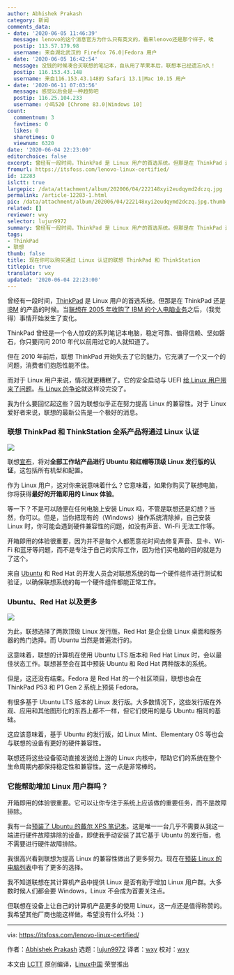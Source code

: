 ```yaml
---
author: Abhishek Prakash
category: 新闻
comments_data:
- date: '2020-06-05 11:46:39'
  message: lenovo的这个消息官方为什么只有英文的，看来lenovo还是那个样子，唉
  postip: 113.57.179.98
  username: 来自湖北武汉的 Firefox 76.0|Fedora 用户
- date: '2020-06-05 16:42:54'
  message: 没钱的时候凑合买联想的笔记本，自从用了苹果本后，联想本已经遗忘n久！
  postip: 116.153.43.148
  username: 来自116.153.43.148的 Safari 13.1|Mac 10.15 用户
- date: '2020-06-11 07:03:56'
  message: 感觉以后会是一种趋势吧
  postip: 116.25.104.233
  username: 小鸣520 [Chrome 83.0|Windows 10]
count:
  commentnum: 3
  favtimes: 0
  likes: 0
  sharetimes: 0
  viewnum: 6320
date: '2020-06-04 22:23:00'
editorchoice: false
excerpt: 曾经有一段时间，ThinkPad 是 Linux 用户的首选系统。但那是在 ThinkPad 还是 IBM 的产品的时候。
fromurl: https://itsfoss.com/lenovo-linux-certified/
id: 12283
islctt: true
largepic: /data/attachment/album/202006/04/222148xyi2eudqymd2dczq.jpg
permalink: /article-12283-1.html
pic: /data/attachment/album/202006/04/222148xyi2eudqymd2dczq.jpg.thumb.jpg
related: []
reviewer: wxy
selector: lujun9972
summary: 曾经有一段时间，ThinkPad 是 Linux 用户的首选系统。但那是在 ThinkPad 还是 IBM 的产品的时候。
tags:
- ThinkPad
- 联想
thumb: false
title: 现在你可以购买通过 Linux 认证的联想 ThinkPad 和 ThinkStation
titlepic: true
translator: wxy
updated: '2020-06-04 22:23:00'
---
```


曾经有一段时间，[ThinkPad](https://en.wikipedia.org/wiki/ThinkPad) 是 Linux 用户的首选系统。但那是在 ThinkPad 还是 [IBM](https://www.ibm.com/) 的产品的时候。当[联想在 2005 年收购了 IBM 的个人电脑业务](https://in.pcmag.com/laptops/38093/10-years-later-looking-back-at-the-ibm-lenovo-pc-deal)之后，（我觉得）事情开始发生了变化。


ThinkPad 曾经是一个令人惊叹的系列笔记本电脑，稳定可靠、值得信赖、坚如磐石，你只要问问 2010 年代以前用过它的人就知道了。


但在 2010 年前后，联想 ThinkPad 开始失去了它的魅力。它充满了一个又一个的问题，消费者们抱怨性能不佳。


而对于 Linux 用户来说，情况就更糟糕了。它的安全启动与 UEFI [给 Linux 用户带来了问题](https://www.phoronix.com/scan.php?page=news_item&px=mtiyotg)。[与 Linux 的争论](https://www.engadget.com/2016-09-21-lenovo-pc-linux-trouble.html)就这样没完没了。


我为什么要回忆起这些？因为联想似乎正在努力提高 Linux 的兼容性。对于 Linux 爱好者来说，联想的最新公告是一个极好的消息。


### 联想 ThinkPad 和 ThinkStation 全系产品将通过 Linux 认证


![](/data/attachment/album/202006/04/222148xyi2eudqymd2dczq.jpg)


联想[宣布](https://news.lenovo.com/pressroom/press-releases/lenovo-brings-linux-certification-to-thinkpad-and-thinkstation-workstation-portfolio-easing-deployment-for-developers-data-scientists/)，将对**全部工作站产品进行 Ubuntu 和红帽等顶级 Linux 发行版的认证**，这包括所有机型和配置。


作为 Linux 用户，这对你来说意味着什么？它意味着，如果你购买了联想电脑，你将获得**最好的开箱即用的 Linux 体验**。


等一下？不是可以随便在任何电脑上安装 Linux 吗，不管是联想还是幻想？当然，你可以。但是，当你把现有的（Windows）操作系统清除掉，自己安装 Linux 时，你可能会遇到硬件兼容性的问题，如没有声音、Wi-Fi 无法工作等。


开箱即用的体验很重要，因为并不是每个人都愿意花时间去修复声音、显卡、Wi-Fi 和蓝牙等问题，而不是专注于自己的实际工作，因为他们买电脑的目的就是为了这个。


来自 [Ubuntu](https://ubuntu.com/) 和 Red Hat 的开发人员会对联想系统的每一个硬件组件进行测试和验证，以确保联想系统的每一个硬件组件都能正常工作。


### Ubuntu、Red Hat 以及更多


![](/data/attachment/album/202006/04/222227pm09l7ix0usi92u7.jpg)


为此，联想选择了两款顶级 Linux 发行版。Red Hat 是企业级 Linux 桌面和服务器的热门选择。而 Ubuntu 当然是普遍流行的。


这意味着，联想的计算机在使用 Ubuntu LTS 版本和 Red Hat Linux 时，会以最佳状态工作。联想甚至会在其中预装 Ubuntu 和 Red Hat 两种版本的系统。


但是，这还没有结束。Fedora 是 Red Hat 的一个社区项目，联想也会在 ThinkPad P53 和 P1 Gen 2 系统上预装 Fedora。


有很多基于 Ubuntu LTS 版本的 Linux 发行版。大多数情况下，这些发行版在外观、应用和其他图形化的东西上都不一样，但它们使用的是与 Ubuntu 相同的基础。


这应该意味着，基于 Ubuntu 的发行版，如 Linux Mint、Elementary OS 等也会与联想的设备有更好的硬件兼容性。


联想还将这些设备驱动直接发送给上游的 Linux 内核中，帮助它们的系统在整个生命周期内都保持稳定性和兼容性。这一点是非常棒的。


### 它能帮助增加 Linux 用户群吗？


开箱即用的体验很重要。它可以让你专注于系统上应该做的重要任务，而不是故障排除。


我有一台[预装了 Ubuntu 的戴尔 XPS 笔记本](https://itsfoss.com/dell-xps-13-ubuntu-review/)。这是唯一一台几乎不需要从我这一端进行硬件故障排除的设备，即使我手动安装了其它基于 Ubuntu 的发行版，也不需要进行硬件故障排除。


我很高兴看到联想为提高 Linux 的兼容性做出了更多努力。现在在[预装 Linux 的电脑列表](https://itsfoss.com/get-linux-laptops/)中有了更多的选择。


我不知道联想在其计算机产品中提供 Linux 是否有助于增加 Linux 用户群。大多数时候人们都会要 Windows，Linux 不会成为首要关注点。


但联想在设备上让自己的计算机产品更多的使用 Linux，这一点还是值得称赞的。我希望其他厂商也能这样做。希望没有什么坏处：)




---


via: <https://itsfoss.com/lenovo-linux-certified/>


作者：[Abhishek Prakash](https://itsfoss.com/author/abhishek/) 选题：[lujun9972](https://github.com/lujun9972) 译者：[wxy](https://github.com/wxy) 校对：[wxy](https://github.com/wxy)


本文由 [LCTT](https://github.com/LCTT/TranslateProject) 原创编译，[Linux中国](https://linux.cn/) 荣誉推出